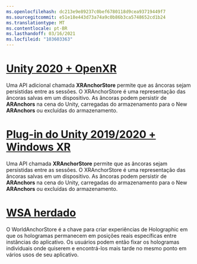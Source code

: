 ```yaml
---
ms.openlocfilehash: dc213e9e89237c0bef6780118d9cea93719449f7
ms.sourcegitcommit: e51e18e443d73a74a9c0b86b3ca5748652cd1b24
ms.translationtype: MT
ms.contentlocale: pt-BR
ms.lasthandoff: 03/16/2021
ms.locfileid: "103603363"
---
```

# <a name="unity-2020--openxr"></a>[Unity 2020 + OpenXR](#tab/openxr)

Uma API adicional chamada **XRAnchorStore** permite que as âncoras sejam persistidas entre as sessões. O XRAnchorStore é uma representação das âncoras salvas em um dispositivo. As âncoras podem persistir de **ARAnchors** na cena do Unity, carregadas do armazenamento para o New **ARAnchors** ou excluídas do armazenamento.

# <a name="unity-20192020--windows-xr-plugin"></a>[Plug-in do Unity 2019/2020 + Windows XR](#tab/winxr)

Uma API chamada **XRAnchorStore** permite que as âncoras sejam persistidas entre as sessões. O XRAnchorStore é uma representação das âncoras salvas em um dispositivo. As âncoras podem persistir de **ARAnchors** na cena do Unity, carregadas do armazenamento para o New **ARAnchors** ou excluídas do armazenamento.

# <a name="legacy-wsa"></a>[WSA herdado](#tab/wsa)

O WorldAnchorStore é a chave para criar experiências de Holographic em que os hologramas permanecem em posições reais específicas entre instâncias do aplicativo. Os usuários podem então fixar os hologramas individuais onde quiserem e encontrá-los mais tarde no mesmo ponto em vários usos de seu aplicativo.

